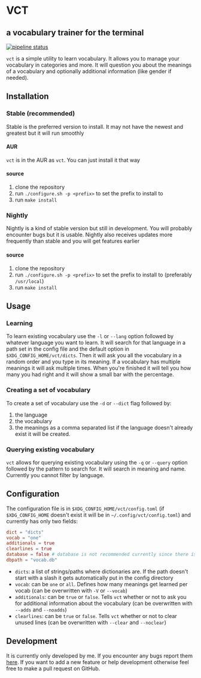 # VCT
## a vocabulary trainer for the terminal
[![pipeline status](https://gitlab.sokoll.com/moritz/vct/badges/main/pipeline.svg)](https://gitlab.sokoll.com/moritz/vct/-/commits/main)

`vct` is a simple utility to learn vocabulary. It allows you to manage your vocabulary in categories and more.
It will question you about the meanings of a vocabulary and optionally additional information (like gender if needed).

## Installation
### Stable (recommended)
Stable is the preferred version to install. It may not have the newest and greatest but it will run smoothly
#### AUR
`vct` is in the AUR as `vct`. You can just install it that way
#### source
1. clone the repository
2. run `./configure.sh -p <prefix>` to set the prefix to install to
3. run `make install`
### Nightly
Nightly is a kind of stable version but still in development. You will probably encounter bugs
but it is usable. Nightly also receives updates more frequently than stable and you will get features earlier
#### source
1. clone the repository
2. run `./configure.sh -p <prefix>` to set the prefix to install to (preferably `/usr/local`)
3. run `make install`

## Usage
### Learning
To learn existing vocabulary use the `-l` or `--lang` option followed by whatever language you want to learn.
It will search for that language in a path set in the config file and the default option in `$XDG_CONFIG_HOME/vct/dicts`.
Then it will ask you all the vocabulary in a random order and you type in its meaning.
If a vocabulary has multiple meanings it will ask multiple times.
When you're finished it will tell you how many you had right and it will show a small bar with the percentage.

### Creating a set of vocabulary
To create a set of vocabulary use the `-d` or `--dict` flag followed by:
1. the language
2. the vocabulary
3. the meanings as a comma separated list
if the language doesn't already exist it will be created.

### Querying existing vocabulary
`vct` allows for querying existing vocabulary using the `-q` or `--query` option
followed by the pattern to search for. It will search in meaning and
name. Currently you cannot filter by language.

## Configuration
The configuration file is in `$XDG_CONFIG_HOME/vct/config.toml` (if `$XDG_CONFIG_HOME` doesn't exist it will be in `~/.config/vct/config.toml`)
and currently has only two fields:
```toml
dict = "dicts"
vocab = "one"
additionals = true
clearlines = true
database = false # database is not recommended currently since there is a lack of support for writing and migrating from dict files
dbpath = "vocab.db"
```
- `dicts`: a list of strings/paths where dictionaries are. If the path doesn't start with a slash
  it gets automatically put in the config directory
- `vocab`: can be `one` or `all`. Defines how many meanings get learned per vocab (can be overwritten with `-V` or `--vocab`)
- `additionals`: can be `true` or `false`. Tells `vct` whether or not to ask you for additional information about the vocabulary (can be overwritten with `--adds` and `--noadds`)
- `clearlines`: can be `true` or `false`. Tells `vct` whether or not to clear unused lines (can be overwritten with `--clear` and `--noclear`)

## Development
It is currently only developed by me.
If you encounter any bugs report them [here](https://github.com/ULUdev/vct/issues/new).
If you want to add a new feature or help development otherwise feel free to make a pull request on GitHub.
